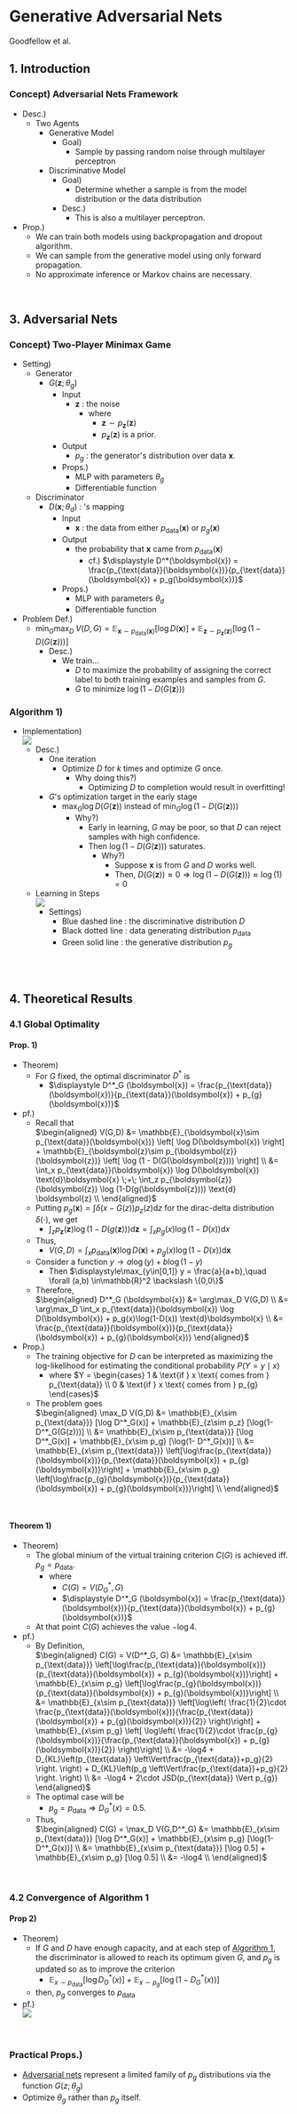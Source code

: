 # Generative Adversarial Nets
Goodfellow et al.

## 1. Introduction
### Concept) Adversarial Nets Framework
- Desc.)
  - Two Agents
    - Generative Model
      - Goal)
        - Sample by passing random noise through multilayer perceptron
    - Discriminative Model
      - Goal)
        - Determine whether a sample is from the model distribution or the data distribution
      - Desc.)
        - This is also a multilayer perceptron.
- Prop.)
  - We can train both models using backpropagation and dropout algorithm.
  - We can sample from the generative model using only forward propagation.
  - No approximate inference or Markov chains are necessary.

<br>

## 3. Adversarial Nets
### Concept) Two-Player Minimax Game
- Setting)
  - Generator
    - $`G(\boldsymbol{z}; \theta_g)`$
      - Input
        - $`\boldsymbol{z}`$ : the noise 
          - where
            - $`\boldsymbol{z}\sim p_{\boldsymbol{z}}(\boldsymbol{z})`$ 
            - $`p_{\boldsymbol{z}}(\boldsymbol{z})`$ is a prior.
      - Output
        - $`p_g`$ : the generator's distribution over data $`\boldsymbol{x}`$.
      - Props.)
        - MLP with parameters $`\theta_g`$
        - Differentiable function
  - Discriminator
    - $`D(\boldsymbol{x}; \theta_d)`$ : 's mapping
      - Input
        - $`\boldsymbol{x}`$ : the data from either $`p_{\text{data}}(\boldsymbol{x})`$ or $`p_g(\boldsymbol{x})`$
      - Output
        - the probability that $`\boldsymbol{x}`$ came from $`p_{\text{data}}(\boldsymbol{x})`$
          - cf.) $`\displaystyle D^*(\boldsymbol{x}) = \frac{p_{\text{data}}(\boldsymbol{x})}{p_{\text{data}}(\boldsymbol{x}) + p_g(\boldsymbol{x})}`$
      - Props.)
        - MLP with parameters $`\theta_d`$
        - Differentiable function
- Problem Def.)
  - $`\displaystyle \min_G\max_D\; V(D,G) = \mathbb{E}_{\boldsymbol{x}\sim p_{\text{data}}(\boldsymbol{x})} \left[ \log D(\boldsymbol{x}) \right] + \mathbb{E}_{\boldsymbol{z}\sim p_{\boldsymbol{z}}(\boldsymbol{z})} \left[ \log (1 - D(G(\boldsymbol{z}))) \right]`$
    - Desc.)
      - We train...
        - $`D`$ to maximize the probability of assigning the correct label to both training examples and samples from $`G`$.
        - $`G`$ to minimize $`\log(1-D(G(\boldsymbol{z})))`$

### Algorithm 1)
- Implementation)   
  ![](./images/001.png)
  - Desc.)
    - One iteration
      - Optimize $`D`$ for $`k`$ times and optimize $`G`$ once.
        - Why doing this?)
          - Optimizing $`D`$ to completion would result in overfitting!
    - $`G`$'s optimization target in the early stage
      - $`\displaystyle\max_G \log D(G(\boldsymbol{z}))`$ instead of $`\displaystyle\min_G \log (1-D(G(\boldsymbol{z})))`$
        - Why?)
          - Early in learning, $`G`$ may be poor, so that $`D`$ can reject samples with high confidence.
          - Then $`\log (1-D(G(\boldsymbol{z})))`$ saturates.
            - Why?)
              - Suppose $`\boldsymbol{x}`$ is from $`G`$ and $`D`$ works well.
              - Then, $`D(G(\boldsymbol{z})) \approx 0 \Rightarrow \log (1-D(G(\boldsymbol{z}))) \approx \log(1) = 0`$
  - Learning in Steps   
    ![](./images/002.png)
    - Settings)
      - Blue dashed line : the discriminative distribution $`D`$
      - Black dotted line : data generating distribution $`p_{\text{data}}`$
      - Green solid line : the generative distribution $`p_g`$

<br><br>

## 4. Theoretical Results
### 4.1 Global Optimality
#### Prop. 1)
- Theorem)
  - For $`G`$ fixed, the optimal discriminator $`D^*`$ is
    - $`\displaystyle D^*_G (\boldsymbol{x}) = \frac{p_{\text{data}}(\boldsymbol{x})}{p_{\text{data}}(\boldsymbol{x}) + p_{g}(\boldsymbol{x})}`$
- pf.)
  - Recall that    
    $`\begin{aligned}
      V(G,D) &= \mathbb{E}_{\boldsymbol{x}\sim p_{\text{data}}(\boldsymbol{x})} \left[ \log D(\boldsymbol{x}) \right] + \mathbb{E}_{\boldsymbol{z}\sim p_{\boldsymbol{z}}(\boldsymbol{z})} \left[ \log (1 - D(G(\boldsymbol{z}))) \right] \\
      &= \int_x p_{\text{data}}(\boldsymbol{x}) \log D(\boldsymbol{x}) \text{d}\boldsymbol{x} \;+\; \int_z p_{\boldsymbol{z}}(\boldsymbol{z}) \log (1-D(g(\boldsymbol{z}))) \text{d} \boldsymbol{z} \\
    \end{aligned}`$ 
  - Putting $`p_g(\boldsymbol{x}) = \displaystyle\int \delta(x-G(z)) p_z(z) \text{d}z`$ for the dirac-delta distribution $`\delta(\cdot)`$, we get
    - $`\displaystyle\int_z p_{\boldsymbol{z}}(\boldsymbol{z}) \log (1-D(g(\boldsymbol{z}))) \text{d} \boldsymbol{z} = \int_x p_g(x)\log(1-D(x))\text{d}x`$
  - Thus,
    - $`V(G,D) = \displaystyle \int_x p_{\text{data}}(\boldsymbol{x}) \log D(\boldsymbol{x}) + p_g(x)\log(1-D(x)) \text{d}\boldsymbol{x}`$
  - Consider a function $`y\rightarrow a\log(y) + b\log(1-y)`$
    - Then $`\displaystyle\max_{y\in[0,1]} y = \frac{a}{a+b},\quad \forall (a,b) \in\mathbb{R}^2 \backslash \{0,0\}`$
  - Therefore,   
    $`\begin{aligned}
      D^*_G (\boldsymbol{x}) &= \arg\max_D V(G,D) \\
      &= \arg\max_D \int_x p_{\text{data}}(\boldsymbol{x}) \log D(\boldsymbol{x}) + p_g(x)\log(1-D(x)) \text{d}\boldsymbol{x} \\
      &= \frac{p_{\text{data}}(\boldsymbol{x})}{p_{\text{data}}(\boldsymbol{x}) + p_{g}(\boldsymbol{x})}
    \end{aligned}`$
- Prop.)
  - The training objective for $`D`$ can be interpreted as maximizing the log-likelihood for estimating the conditional probability $`P(Y=y\mid x)`$
    - where $`Y = \begin{cases}
      1 & \text{if } x \text{ comes from } p_{\text{data}} \\ 
      0 & \text{if } x \text{ comes from } p_{g}
    \end{cases}`$   
  - The problem goes   
    $`\begin{aligned}
      \max_D V(G,D) 
      &= \mathbb{E}_{x\sim p_{\text{data}}} [\log D^*_G(x)] + \mathbb{E}_{z\sim p_z} [\log(1- D^*_G(G(z)))] \\
      &= \mathbb{E}_{x\sim p_{\text{data}}} [\log D^*_G(x)] + \mathbb{E}_{x\sim p_g} [\log(1- D^*_G(x))] \\
      &= \mathbb{E}_{x\sim p_{\text{data}}} \left[\log\frac{p_{\text{data}}(\boldsymbol{x})}{p_{\text{data}}(\boldsymbol{x}) + p_{g}(\boldsymbol{x})}\right] + \mathbb{E}_{x\sim p_g} \left[\log\frac{p_{g}(\boldsymbol{x})}{p_{\text{data}}(\boldsymbol{x}) + p_{g}(\boldsymbol{x})}\right] \\
    \end{aligned}`$

<br>

#### Theorem 1)
- Theorem)
  - The global minium of the virtual training criterion $`C(G)`$ is achieved iff. $`p_g = p_{\text{data}}`$. 
    - where 
      - $`C(G) = V(D^*_G, G)`$
      - $`\displaystyle D^*_G (\boldsymbol{x}) = \frac{p_{\text{data}}(\boldsymbol{x})}{p_{\text{data}}(\boldsymbol{x}) + p_{g}(\boldsymbol{x})}`$
  - At that point $`C(G)`$ achieves the value $`-\log4`$.
- pf.)
  - By Definition,   
    $`\begin{aligned}
      C(G) = V(D^*_G, G) 
      &= \mathbb{E}_{x\sim p_{\text{data}}} \left[\log\frac{p_{\text{data}}(\boldsymbol{x})}{p_{\text{data}}(\boldsymbol{x}) + p_{g}(\boldsymbol{x})}\right] + \mathbb{E}_{x\sim p_g} \left[\log\frac{p_{g}(\boldsymbol{x})}{p_{\text{data}}(\boldsymbol{x}) + p_{g}(\boldsymbol{x})}\right] \\
      &= \mathbb{E}_{x\sim p_{\text{data}}} \left[\log\left( \frac{1}{2}\cdot \frac{p_{\text{data}}(\boldsymbol{x})}{\frac{p_{\text{data}}(\boldsymbol{x}) + p_{g}(\boldsymbol{x})}{2}} \right)\right] + \mathbb{E}_{x\sim p_g} \left[ \log\left( \frac{1}{2}\cdot \frac{p_{g}(\boldsymbol{x})}{\frac{p_{\text{data}}(\boldsymbol{x}) + p_{g}(\boldsymbol{x})}{2}} \right)\right] \\
      &= -\log4 + D_{KL}\left(p_{\text{data}} \left\Vert\frac{p_{\text{data}}+p_g}{2} \right. \right) + D_{KL}\left(p_g \left\Vert\frac{p_{\text{data}}+p_g}{2} \right. \right) \\
      &= -\log4 + 2\cdot JSD(p_{\text{data}} \Vert p_{g})
    \end{aligned}`$
  - The optimal case will be
    - $`p_g = p_{\text{data}} \Rightarrow D^*_G(x) = 0.5`$.
  - Thus,   
    $`\begin{aligned}
      C(G) = \max_D V(G,D^*_G)  &= \mathbb{E}_{x\sim p_{\text{data}}} [\log D^*_G(x)] + \mathbb{E}_{x\sim p_g} [\log(1- D^*_G(x))] \\
      &= \mathbb{E}_{x\sim p_{\text{data}}} [\log 0.5] + \mathbb{E}_{x\sim p_g} [\log 0.5] \\
      &= -\log4 \\
    \end{aligned}`$


<br>

### 4.2 Convergence of Algorithm 1
#### Prop 2)
- Theorem)
  - If $`G`$ and $`D`$ have enough capacity, and at each step of [Algorithm 1](#algorithm-1), the discriminator is allowed to reach its optimum given $`G`$, and $`p_g`$ is updated so as to improve the criterion
    - $`\mathbb{E}_{x\sim p_{\text{data}}} [\log D^*_G(x)] + \mathbb{E}_{x\sim p_g} [\log(1- D^*_G(x))]`$
  - then, $`p_g`$ converges to $`p_{\text{data}}`$
- pf.)   
  ![](./images/003.png)


<br>

### Practical Props.)
- [Adversarial nets](#3-adversarial-nets) represent a limited family of $`p_g`$ distributions via the function $`G(z;\theta_g)`$
- Optimize $`\theta_g`$ rather than $`p_g`$ itself.
